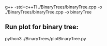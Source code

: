 g++ -std=c++11 ./BinaryTrees/binaryTree.cpp -o ./BinaryTrees/binaryTree.cpp -o binaryTree 

## Run plot for binary tree:
python3 ./BinaryTrees/plotBinaryTree.py